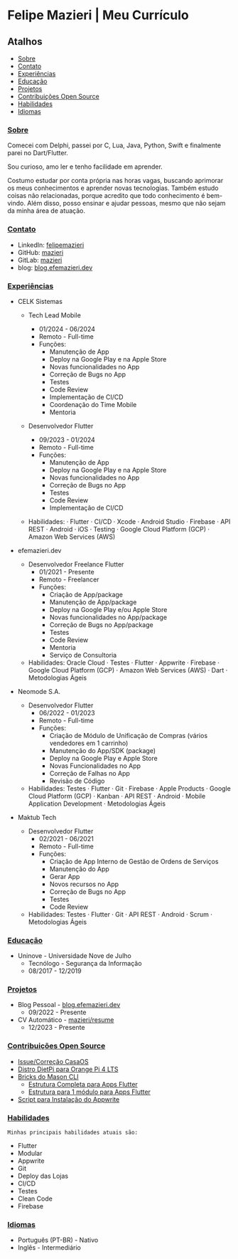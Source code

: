 # Felipe Mazieri | Meu Currículo

<!-- EXCLUDE - remove_init -  EXCLUDE -->

## Atalhos

- [Sobre](#sobre)
- [Contato](#contato)
- [Experiências](#experiências)
- [Educação](#educação)
- [Projetos](#projetos)
- [Contribuições Open Source](#contribuições-open-source)
- [Habilidades](#habilidades)
- [Idiomas](#idiomas)

<!-- EXCLUDE - remove_end -  EXCLUDE -->

### [Sobre](#atalhos)

Comecei com Delphi, passei por C, Lua, Java, Python, Swift e finalmente parei no Dart/Flutter.

Sou curioso, amo ler e tenho facilidade em aprender.

Costumo estudar por conta própria nas horas vagas, buscando aprimorar os meus conhecimentos e aprender novas tecnologias. Também estudo coisas não relacionadas, porque acredito que todo conhecimento é bem-vindo. Além disso, posso ensinar e ajudar pessoas, mesmo que não sejam da minha área de atuação.

### [Contato](#atalhos)

- LinkedIn: [felipemazieri](https://www.linkedin.com/in/felipemazieri/)
- GitHub: [mazieri](https://github.com/mazieri)
- GitLab: [mazieri](https://gitlab.com/mazieri)
- blog: [blog.efemazieri.dev](https://blog.efemazieri.dev/)

### [Experiências](#atalhos)

- CELK Sistemas
  - Tech Lead Mobile
    - 01/2024 - 06/2024
    - Remoto - Full-time
    - Funções:
      - Manutenção de App
      - Deploy na Google Play e na Apple Store
      - Novas funcionalidades no App
      - Correção de Bugs no App
      - Testes
      - Code Review
      - Implementação de CI/CD
      - Coordenação do Time Mobile
      - Mentoria


  - Desenvolvedor Flutter
    - 09/2023 - 01/2024
    - Remoto - Full-time
    - Funções:
      - Manutenção de App
      - Deploy na Google Play e na Apple Store
      - Novas funcionalidades no App
      - Correção de Bugs no App
      - Testes
      - Code Review
      - Implementação de CI/CD
  - Habilidades: · Flutter · CI/CD · Xcode · Android Studio · Firebase · API REST · Android · iOS · Testing · Google Cloud Platform (GCP) · Amazon Web Services (AWS)


- efemazieri.dev
  - Desenvolvedor Freelance Flutter
    - 01/2021 - Presente
    - Remoto - Freelancer
    - Funções:
      - Criação de App/package
      - Manutenção de App/package
      - Deploy na Google Play e/ou Apple Store
      - Novas funcionalidades no App/package
      - Correção de Bugs no App/package
      - Testes
      - Code Review
      - Mentoria
      - Serviço de Consultoria
  - Habilidades: Oracle Cloud · Testes · Flutter · Appwrite · Firebase · Google Cloud Platform (GCP) · Amazon Web Services (AWS) · Dart · Metodologias Ágeis


- Neomode S.A.
  - Desenvolvedor Flutter
    - 06/2022 - 01/2023
    - Remoto - Full-time
    - Funções:
      - Criação de Módulo de Unificação de Compras (vários vendedores em 1 carrinho)
      - Manutenção do App/SDK (package)
      - Deploy na Google Play e Apple Store
      - Novas Funcionalidades no App
      - Correção de Falhas no App
      - Revisão de Código
  - Habilidades: Testes · Flutter · Git · Firebase · Apple Products · Google Cloud Platform (GCP) · Kanban · API REST · Android · Mobile Application Development · Metodologias Ágeis


- Maktub Tech
  - Desenvolvedor Flutter
    - 02/2021 - 06/2021
    - Remoto - Full-time
    - Funções:
      - Criação de App Interno de Gestão de Ordens de Serviços
      - Manutenção do App
      - Gerar App
      - Novos recursos no App
      - Correção de Bugs no App
      - Testes
      - Code Review
  - Habilidades: Testes · Flutter · Git · API REST · Android · Scrum · Metodologias Ágeis

### [Educação](#atalhos)

- Uninove - Universidade Nove de Julho
  - Tecnólogo - Segurança da Informação
  - 08/2017 - 12/2019

### [Projetos](#atalhos)

- Blog Pessoal - [blog.efemazieri.dev](https://blog.efemazieri.dev)
  - 09/2022 - Presente
- CV Automático - [mazieri/resume](https://github.com/mazieri/resume)
  - 12/2023 - Presente

### [Contribuições Open Source](#atalhos)

- [Issue/Correção CasaOS](https://github.com/IceWhaleTech/CasaOS/issues/916)
- [Distro DietPi para Orange Pi 4 LTS](https://gitlab.com/mazieri/orange/-/tree/main/IMG/DietPi/v1.0?ref_type=heads)
- [Bricks do Mason CLI](https://github.com/mazieri/bricks)
  - [Estrutura Completa para Apps Flutter](https://brickhub.dev/bricks/struct_cplt/1.0.0)
  - [Estrutura para 1 módulo para Apps Flutter](https://brickhub.dev/bricks/mod/1.0.0)
- [Script para Instalação do Appwrite](https://gitlab.com/mazieri/get_appwrite)

### [Habilidades](#atalhos)

`Minhas principais habilidades atuais são:`

- Flutter
- Modular
- Appwrite
- Git
- Deploy das Lojas
- CI/CD
- Testes
- Clean Code
- Firebase

### [Idiomas](#atalhos)

- Português (PT-BR) - Nativo
- Inglês - Intermediário
